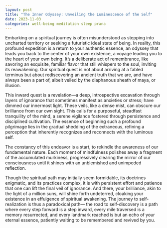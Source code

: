 ```yaml
---
layout: post
title: "The Inner Odyssey: Unveiling the Luminescence of the Self"
date: 2023-11-03
categories: well-being meditation sleep prana
---
```


Embarking on a spiritual journey is often misunderstood as stepping into uncharted territory or seeking a futuristic ideal state of being. In reality, this profound expedition is a return to your authentic essence, an odyssey that leads you back to the center of your own existence, a voyage leading you to the heart of your own being. It’s a deliberate act of remembrance, like savoring an exquisite, familiar flavor that still whispers to the soul, inviting its reawakening. Our spiritual quest is not about arriving at a fabled terminus but about rediscovering an ancient truth that we are, and have always been a part of, albeit veiled by the diaphanous sheath of maya, or illusion.

This inward quest is a revelation—a deep, introspective excavation through layers of ignorance that sometimes manifest as anxieties or stress; have dimmed our innermost light. These veils, like a dense mist, can obscure our brilliance from our own sight. This calls for a purposeful, steadfast tranquility of the mind, a serene vigilance fostered through persistence and disciplined cultivation. The essence of beginning such a profound pilgrimage lies in the gradual shedding of the extraneous, refining a perception that inherently recognizes and reconnects with the luminous self.

The constancy of this endeavor is a start, to rekindle the awareness of our fundamental nature. Each moment of mindfulness polishes away a fragment of the accumulated murkiness, progressively clearing the mirror of our consciousness until it shines with an unblemished and unimpeded reflection.

Though the spiritual path may initially seem formidable, its doctrines enigmatic, and its practices complex, it is with persistent effort and patience that one can lift the final veil of ignorance. And there, your brilliance, akin to the light of a million suns, will shine forth undeterred, cloaking your existence in an effulgence of spiritual awakening. The journey to self-realization is thus a paradoxical path— the road to self-discovery is a path where every step forward is a step inward, every mile traversed is a memory resurrected, and every landmark reached is but an echo of your eternal essence, patiently waiting to be remembered and revived by you.
